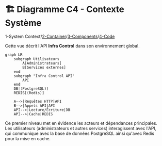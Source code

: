# 🏗️ Diagramme C4 - Contexte Système

1-System Context/[2-Container](./2-container.md)/[3-Components](./3-components.md)/[4-Code](./4-code.md)

Cette vue décrit l'API **Infra Control** dans son environnement global.

```mermaid
graph LR
    subgraph Utilisateurs
        A[Administrateurs]
        B[Services externes]
    end
    subgraph "Infra Control API"
        API
    end
    DB[(PostgreSQL)]
    REDIS[(Redis)]

    A-->|Requêtes HTTP|API
    B-->|Appels API|API
    API-->|Lecture/Écriture|DB
    API-->|Cache|REDIS
```

Ce premier niveau met en évidence les acteurs et dépendances
principales. Les utilisateurs (administrateurs et autres services)
interagissent avec l'API, qui communique avec la base de données
PostgreSQL ainsi qu'avec Redis pour la mise en cache.
